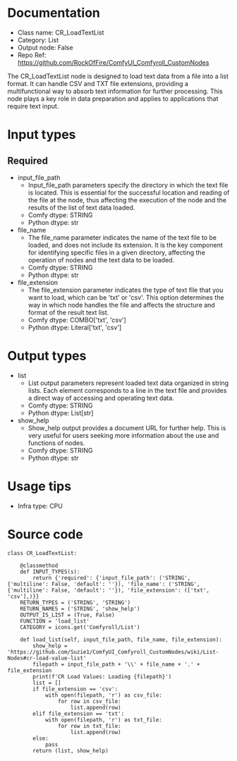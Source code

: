 # Documentation
- Class name: CR_LoadTextList
- Category: List
- Output node: False
- Repo Ref: https://github.com/RockOfFire/ComfyUI_Comfyroll_CustomNodes

The CR_LoadTextList node is designed to load text data from a file into a list format. It can handle CSV and TXT file extensions, providing a multifunctional way to absorb text information for further processing. This node plays a key role in data preparation and applies to applications that require text input.

# Input types
## Required
- input_file_path
    - Input_file_path parameters specify the directory in which the text file is located. This is essential for the successful location and reading of the file at the node, thus affecting the execution of the node and the results of the list of text data loaded.
    - Comfy dtype: STRING
    - Python dtype: str
- file_name
    - The file_name parameter indicates the name of the text file to be loaded, and does not include its extension. It is the key component for identifying specific files in a given directory, affecting the operation of nodes and the text data to be loaded.
    - Comfy dtype: STRING
    - Python dtype: str
- file_extension
    - The file_extension parameter indicates the type of text file that you want to load, which can be 'txt' or 'csv'. This option determines the way in which node handles the file and affects the structure and format of the result text list.
    - Comfy dtype: COMBO['txt', 'csv']
    - Python dtype: Literal['txt', 'csv']

# Output types
- list
    - List output parameters represent loaded text data organized in string lists. Each element corresponds to a line in the text file and provides a direct way of accessing and operating text data.
    - Comfy dtype: STRING
    - Python dtype: List[str]
- show_help
    - Show_help output provides a document URL for further help. This is very useful for users seeking more information about the use and functions of nodes.
    - Comfy dtype: STRING
    - Python dtype: str

# Usage tips
- Infra type: CPU

# Source code
```
class CR_LoadTextList:

    @classmethod
    def INPUT_TYPES(s):
        return {'required': {'input_file_path': ('STRING', {'multiline': False, 'default': ''}), 'file_name': ('STRING', {'multiline': False, 'default': ''}), 'file_extension': (['txt', 'csv'],)}}
    RETURN_TYPES = ('STRING', 'STRING')
    RETURN_NAMES = ('STRING', 'show_help')
    OUTPUT_IS_LIST = (True, False)
    FUNCTION = 'load_list'
    CATEGORY = icons.get('Comfyroll/List')

    def load_list(self, input_file_path, file_name, file_extension):
        show_help = 'https://github.com/Suzie1/ComfyUI_Comfyroll_CustomNodes/wiki/List-Nodes#cr-load-value-list'
        filepath = input_file_path + '\\' + file_name + '.' + file_extension
        print(f'CR Load Values: Loading {filepath}')
        list = []
        if file_extension == 'csv':
            with open(filepath, 'r') as csv_file:
                for row in csv_file:
                    list.append(row)
        elif file_extension == 'txt':
            with open(filepath, 'r') as txt_file:
                for row in txt_file:
                    list.append(row)
        else:
            pass
        return (list, show_help)
```